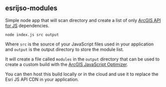 ## esrijso-modules

Simple node app that will scan directory and create a list of
only [ArcGIS API for JS](https://developers.arcgis.com/javascript/) dependencies.

````
node index.js src output
````

Where `src` is the source of your JavaScript files used in your application and `output` is the output directory to store the module list.

It will create a file called `modules` in the `output` directory that can be used to create a custom build with the [ArcGIS JavaScript Optimizer](https://jso.arcgis.com/).

You can then host this build locally or in the cloud and use it to replace the Esri JS API CDN in your application.
